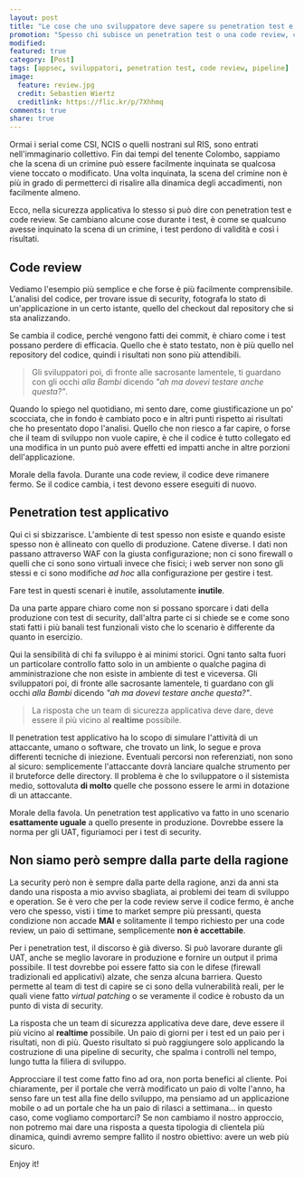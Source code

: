 ```yaml
---
layout: post
title: "Le cose che uno sviluppatore deve sapere su penetration test e code review"
promotion: "Spesso chi subisce un penetration test o una code review, commette errori che invalidano i risultati dei test. Vediamo cosa non va mai fatto."
modified: 
featured: true
category: [Post]
tags: [appsec, sviluppatori, penetration test, code review, pipeline]
image:
  feature: review.jpg
  credit: Sebastien Wiertz
  creditlink: https://flic.kr/p/7Xhhmq
comments: true
share: true
---
```


Ormai i serial come CSI, NCIS o quelli nostrani sul RIS, sono entrati
nell'immaginario collettivo. Fin dai tempi del tenente Colombo, sappiamo che la
scena di un crimine può essere facilmente inquinata se qualcosa viene toccato o
modificato. Una volta inquinata, la scena del crimine non è più in grado di
permetterci di risalire alla dinamica degli accadimenti, non facilmente almeno.

Ecco, nella sicurezza applicativa lo stesso si può dire con penetration test e
code review. Se cambiano alcune cose durante i test, è come se qualcuno avesse
inquinato la scena di un crimine, i test perdono di validità e così i
risultati.

## Code review

Vediamo l'esempio più semplice e che forse è più facilmente comprensibile.
L'analisi del codice, per trovare issue di security, fotografa lo stato di
un'applicazione in un certo istante, quello del checkout dal repository che si
sta analizzando.

Se cambia il codice, perché vengono fatti dei commit, è chiaro come i test
possano perdere di efficacia. Quello che è stato testato, non è più quello nel
repository del codice, quindi i risultati non sono più attendibili.

> Gli sviluppatori poi, di fronte alle sacrosante lamentele, ti guardano con
> gli occhi *alla Bambi* dicendo *"ah ma dovevi testare anche questa?"*.

Quando lo spiego nel quotidiano, mi sento dare, come giustificazione un po'
scocciata, che in fondo è cambiato poco e in altri punti rispetto ai risultati
che ho presentato dopo l'analisi. Quello che non riesco a far capire, o forse
che il team di sviluppo non vuole capire, è che il codice è tutto collegato ed
una modifica in un punto può avere effetti ed impatti anche in altre porzioni
dell'applicazione.

Morale della favola. Durante una code review, il codice deve rimanere fermo. Se
il codice cambia, i test devono essere eseguiti di nuovo.

## Penetration test applicativo

Qui ci si sbizzarisce. L'ambiente di test spesso non esiste e quando esiste
spesso non è allineato con quello di produzione. Catene diverse. I dati non
passano attraverso WAF con la giusta configurazione; non ci sono firewall o
quelli che ci sono sono virtuali invece che fisici; i web server non sono gli
stessi e ci sono modifiche *ad hoc* alla configurazione per gestire i test.

Fare test in questi scenari è inutile, assolutamente **inutile**.

Da una parte appare chiaro come non si possano sporcare i dati della produzione
con test di security, dall'altra parte ci si chiede se e come sono stati fatti
i più banali test funzionali visto che lo scenario è differente da quanto in
esercizio.

Qui la sensibilità di chi fa sviluppo è ai minimi storici. Ogni tanto salta
fuori un particolare controllo fatto solo in un ambiente o qualche pagina di
amministrazione che non esiste in ambiente di test e viceversa. Gli
sviluppatori poi, di fronte alle sacrosante lamentele, ti guardano con gli
occhi *alla Bambi* dicendo *"ah ma dovevi testare anche questa?"*.

> La risposta che un team di sicurezza applicativa deve dare, deve essere il
> più vicino al **realtime** possibile.

Il penetration test applicativo ha lo scopo di simulare l'attività di un
attaccante, umano o software, che trovato un link, lo segue e prova differenti
tecniche di iniezione. Eventuali percorsi non referenziati, non sono al sicuro:
semplicemente l'attaccante dovrà lanciare qualche strumento per il bruteforce
delle directory. Il problema è che lo sviluppatore o il sistemista medio,
sottovaluta **di molto** quelle che possono essere le armi in dotazione di un
attaccante.

Morale della favola. Un penetration test applicativo va fatto in uno scenario
**esattamente uguale** a quello presente in produzione. Dovrebbe essere la
norma per gli UAT, figuriamoci per i test di security.

## Non siamo però sempre dalla parte della ragione

La security però non è sempre dalla parte della ragione, anzi da anni sta dando
una risposta a mio avviso sbagliata, ai problemi dei team di sviluppo e
operation. Se è vero che per la code review serve il codice fermo, è anche vero
che spesso, visti i time to market sempre più pressanti, questa condizione non
accade **MAI** e solitamente il tempo richiesto per una code review, un paio di
settimane, semplicemente **non è accettabile**.

Per i penetration test, il discorso è già diverso. Si può lavorare durante gli
UAT, anche se meglio lavorare in produzione e fornire un output il prima
possibile. Il test dovrebbe poi essere fatto sia con le difese (firewall
tradizionali ed applicativi) alzate, che senza alcuna barriera. Questo permette
al team di test di capire se ci sono della vulnerabilità reali, per le quali
viene fatto _virtual patching_ o se veramente il codice è robusto da un punto
di vista di security.

La risposta che un team di sicurezza applicativa deve dare, deve essere il più
vicino al **realtime** possibile. Un paio di giorni per i test ed un paio per i
risultati, non di più. Questo risultato si può raggiungere solo applicando la
costruzione di una pipeline di security, che spalma i controlli nel tempo,
lungo tutta la filiera di sviluppo.

Approcciare il test come fatto fino ad ora, non porta benefici al cliente. Poi
chiaramente, per il portale che verrà modificato un paio di volte l'anno, ha
senso fare un test alla fine dello sviluppo, ma pensiamo ad un applicazione
mobile o ad un portale che ha un paio di rilasci a settimana... in questo caso,
come vogliamo comportarci? Se non cambiamo il nostro approccio, non potremo mai
dare una risposta a questa tipologia di clientela più dinamica, quindi avremo
sempre fallito il nostro obiettivo: avere un web più sicuro.

Enjoy it!
